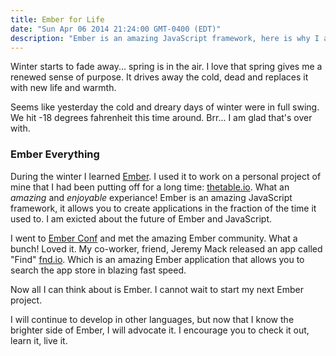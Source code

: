 ```yaml
---
title: Ember for Life
date: "Sun Apr 06 2014 21:24:00 GMT-0400 (EDT)"
description: "Ember is an amazing JavaScript framework, here is why I am hooked."
---
```


Winter starts to fade away... spring is in the air. I love that spring gives me a renewed sense of purpose.  It drives away the cold, dead and replaces it with new life and warmth. 

Seems like yesterday the cold and dreary days of winter were in full swing. We hit -18 degrees fahrenheit this time around. Brr... I am glad that's over with. 

### Ember Everything

During the winter I learned [Ember](http://emberjs.com/). I used it to work on a personal project of mine that I had been putting off for a long time: [thetable.io](http://thetable.io). What an *amazing*  and *enjoyable* experiance! Ember is an amazing JavaScript framework, it allows you to create applications in the fraction of the time it used to. I am exicted about the future of Ember and JavaScript. 

I went to [Ember Conf](http://emberconf.com/) and met the amazing Ember community. What a bunch! Loved it.  My co-worker, friend, Jeremy Mack released an app called "Find" [fnd.io](https://fnd.io/). Which is an amazing Ember application that allows you to search the app store in blazing fast speed.

Now all I can think about is Ember. I cannot wait to start my next Ember project. 

I will continue to develop in other languages, but now that I know the brighter side of Ember, I will advocate it. I encourage you to check it out, learn it, live it.

